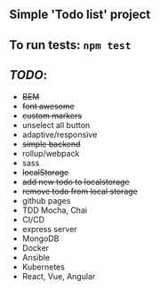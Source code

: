 ## Simple 'Todo list' project
## To run tests: `npm test`

## _TODO_:
- ~~BEM~~
- ~~font awesome~~
- ~~custom markers~~
- unselect all button
- adaptive/responsive
- ~~simple backend~~
- rollup/webpack
- sass
- ~~localStorage~~
- ~~add new todo to localstorage~~
- ~~remove todo from local storage~~
- github pages
- TDD Mocha, Chai
- CI/CD
- express server
- MongoDB
- Docker
- Ansible
- Kubernetes
- React, Vue, Angular


